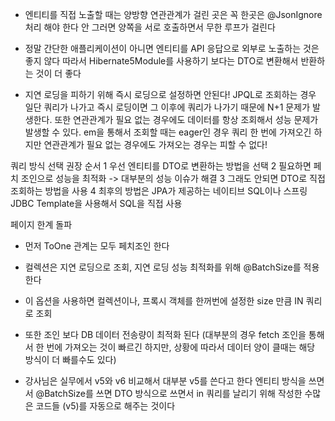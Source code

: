 - 엔티티를 직접 노출할 때는 양방향 연관관계가 걸린 곳은 꼭 한곳은 @JsonIgnore 처리 해야 한다
안 그러면 양쪽을 서로 호출하면서 무한 루프가 걸린다

- 정말 간단한 애플리케이션이 아니면 엔티티를 API 응답으로 외부로 노출하는 것은 좋지 않다
따라서 Hibernate5Module를 사용하기 보다는 DTO로 변환해서 반환하는 것이 더 좋다

- 지연 로딩을 피하기 위해 즉시 로딩으로 설정하면 안된다! JPQL로 조회하는 경우 일단 쿼리가 나가고 즉시 로딩이면
그 이후에 쿼리가 나가기 때문에 N+1 문제가 발생한다.
또한 연관관계가 필요 없는 경우에도 데이터를 항상 조회해서 성능 문제가 발생할 수 있다.
em을 통해서 조회할 때는 eager인 경우 쿼리 한 번에 가져오긴 하지만 연관관계가 필요 없는 경우에도 가져오는 경우는 피할 수 없다!

쿼리 방식 선택 권장 순서
1 우선 엔티티를 DTO로 변환하는 방법을 선택
2 필요하면 페치 조인으로 성능을 최적화 -> 대부분의 성능 이슈가 해결
3 그래도 안되면 DTO로 직접 조회하는 방법을 사용
4 최후의 방법은 JPA가 제공하는 네이티브 SQL이나 스프링 JDBC Template을 사용해서 SQL을 직접 사용

페이지 한계 돌파
- 먼저 ToOne 관계는 모두 페치조인 한다
- 컬렉션은 지연 로딩으로 조회, 지연 로딩 성능 최적화를 위해 @BatchSize를 적용한다
- 이 옵션을 사용하면 컬렉션이나, 프록시 객체를 한꺼번에 설정한 size 만큼 IN 쿼리로 조회

- 또한 조인 보다 DB 데이터 전송량이 최적화 된다
(대부분의 경우 fetch 조인을 통해서 한 번에 가져오는 것이 빠르긴 하지만, 상황에 따라서 데이터 양이 클때는 해당 방식이
더 빠를수도 있다)

- 강사님은 실무에서 v5와 v6 비교해서 대부분 v5를 쓴다고 한다
엔티티 방식을 쓰면서 @BatchSize를 쓰면 DTO 방식으로 쓰면서 in 쿼리를 날리기 위해 작성한 수많은 코드들 (v5)를 자동으로
해주는 것이다

